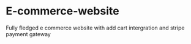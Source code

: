 # E-commerce-website
Fully fledged e commerce website with  add cart intergration and stripe payment gateway
